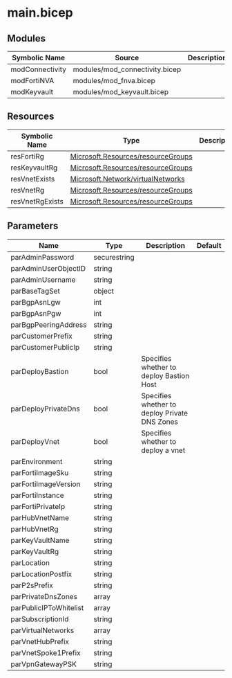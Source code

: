 # main.bicep

## Modules

| Symbolic Name | Source | Description |
| --- | --- | --- |
| modConnectivity | modules/mod_connectivity.bicep |  |
| modFortiNVA | modules/mod_fnva.bicep |  |
| modKeyvault | modules/mod_keyvault.bicep |  |

## Resources

| Symbolic Name | Type | Description |
| --- | --- | --- |
| resFortiRg | [Microsoft.Resources/resourceGroups](https://learn.microsoft.com/en-us/azure/templates/microsoft.resources/resourcegroups) |  |
| resKeyvaultRg | [Microsoft.Resources/resourceGroups](https://learn.microsoft.com/en-us/azure/templates/microsoft.resources/resourcegroups) |  |
| resVnetExists | [Microsoft.Network/virtualNetworks](https://learn.microsoft.com/en-us/azure/templates/microsoft.network/virtualnetworks) |  |
| resVnetRg | [Microsoft.Resources/resourceGroups](https://learn.microsoft.com/en-us/azure/templates/microsoft.resources/resourcegroups) |  |
| resVnetRgExists | [Microsoft.Resources/resourceGroups](https://learn.microsoft.com/en-us/azure/templates/microsoft.resources/resourcegroups) |  |

## Parameters

| Name | Type | Description | Default |
| --- | --- | --- | --- |
| parAdminPassword | securestring |  |  |
| parAdminUserObjectID | string |  |  |
| parAdminUsername | string |  |  |
| parBaseTagSet | object |  |  |
| parBgpAsnLgw | int |  |  |
| parBgpAsnPgw | int |  |  |
| parBgpPeeringAddress | string |  |  |
| parCustomerPrefix | string |  |  |
| parCustomerPublicIp | string |  |  |
| parDeployBastion | bool | Specifies whether to deploy Bastion Host |  |
| parDeployPrivateDns | bool | Specifies whether to deploy Private DNS Zones |  |
| parDeployVnet | bool | Specifies whether to deploy a vnet |  |
| parEnvironment | string |  |  |
| parFortiImageSku | string |  |  |
| parFortiImageVersion | string |  |  |
| parFortiInstance | string |  |  |
| parFortiPrivateIp | string |  |  |
| parHubVnetName | string |  |  |
| parHubVnetRg | string |  |  |
| parKeyVaultName | string |  |  |
| parKeyVaultRg | string |  |  |
| parLocation | string |  |  |
| parLocationPostfix | string |  |  |
| parP2sPrefix | string |  |  |
| parPrivateDnsZones | array |  |  |
| parPublicIPToWhitelist | array |  |  |
| parSubscriptionId | string |  |  |
| parVirtualNetworks | array |  |  |
| parVnetHubPrefix | string |  |  |
| parVnetSpoke1Prefix | string |  |  |
| parVpnGatewayPSK | string |  |  |

